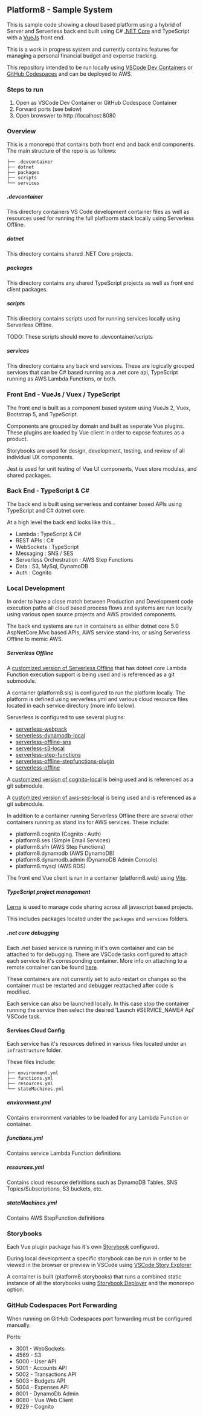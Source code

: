 ## Platform8 - Sample System

This is sample code showing a cloud based platform using a hybrid of Server and Serverless back end built using C# [.NET Core](https://github.com/dotnet/core) and TypeScript with a [VueJs](https://github.com/vuejs/vue) front end.

This is a work in progress system and currently contains features for managing a personal financial budget and expense tracking.

This repository intended to be run locally using [VSCode Dev Containers](https://code.visualstudio.com/docs/remote/create-dev-container) or [GitHub Codespaces](https://github.com/features/codespaces) and can be deployed to AWS.


### Steps to run

1. Open as VSCode Dev Container or GitHub Codespace Container
2. Forward ports (see below)
3. Open browswer to http://localhost:8080

### Overview

This is a monorepo that contains both front end and back end components. The main structure of the repo is as follows:

```
├── .devcontainer
├── dotnet
├── packages
├── scripts
└── services
```

##### .devcontainer
This directory containers VS Code development container files as well as resources used for running the full platfoorm stack locally using Serverless Offline.

##### dotnet
This directory contains shared .NET Core projects.

##### packages
This directory contains any shared TypeScript projects as well as front end client packages.

##### scripts
This directory contains scripts used for running services locally using Serverless Offline.

TODO: These scripts should move to .devcontainer/scripts

##### services
This directory contains any back end services. These are logically grouped services that can be C# based running as a .net core api, TypeScript running as AWS Lambda Functions, or both.


### Front End - VueJs / Vuex / TypeScript
The front end is built as a component based system using VueJs 2, Vuex, Bootstrap 5, and TypeScript.

Components are grouped by domain and built as seperate Vue plugins. These plugins are loaded by Vue client in order to expose features as a product.

Storybooks are used for design, development, testing, and review of all individual UX components.

Jest is used for unit testing of Vue UI components, Vuex store modules, and shared packages.

### Back End - TypeScript & C#
The back end is built using serverless and container based APIs using TypeScript and C# dotnet core.

At a high level the back end looks like this...

* Lambda : TypeScript & C#
* REST APIs : C#
* WebSockets : TypeScript
* Messaging : SNS / SES
* Serverless Orchestration : AWS Step Functions
* Data : S3, MySql, DynamoDB
* Auth : Cognito

### Local Development

In order to have a close match between Production and Development code execution paths all cloud based process flows and systems are run locally using various open source projects and AWS provided components.

The back end systems are run in containers as either dotnet core 5.0 AspNetCore.Mvc based APIs, AWS service stand-ins, or using Serverless Offline to memic AWS.

##### Serverless Offline
A [customized version of Serverless Offline](https://github.com/kfinley/serverless-offline) that has dotnet core Lambda Function execution support is being used and is referenced as a git submodule.

A container (platform8.sls) is configured to run the platform locally. The platform is defined using serverless.yml and various cloud resource files located in each service directory (more info below).

Serverless is configured to use several plugins:
- [serverless-webpack](https://github.com/serverless-heaven/serverless-webpack)
- [serverless-dynamodb-local](https://github.com/99x/serverless-dynamodb-local)
- [serverless-offline-sns](https://github.com/mj1618/serverless-offline-sns)
- [serverless-s3-local](https://github.com/ar90n/serverless-s3-local)
- [serverless-step-functions](https://github.com/serverless-operations/serverless-step-functions)
- [serverless-offline-stepfunctions-plugin](https://github.com/pianomansam/serverless-offline-stepfunctions-plugin)
- [serverless-offline](https://github.com/dherault/serverless-offline)

A [customized version of cognito-local](https://github.com/kfinley/cognito-local) is being used and is referenced as a git submodule.

A [customized version of aws-ses-local](https://github.com/kfinley/aws-ses-local) is being used and is referenced as a git submodule.

In addition to a container running Serverless Offline there are several other containers running as stand ins for AWS services. These include:
- platform8.cognito (Cognito : Auth)
- platform8.ses (Simple Email Services)
- platform8.sfn (AWS Step Functions)
- platform8.dynamodb (AWS DynamoDB)
- platform8.dynamodb.admin (DynamoDB Admin Console)
- platform8.mysql (AWS RDS)

The front end Vue client is run in a container (platform8.web) using [Vite](https://github.com/vitejs/vite).

##### TypeScript project management
[Lerna](https://github.com/lerna/lerna) is used to manage code sharing across all javascript based projects.

This includes packages located under the `packages` and `services` folders.

##### .net core debugging
Each .net based service is running in it's own container and can be attached to for debugging. There are VSCode tasks configured to attach each service to it's corresponding container. More info on attaching to a remote container can be found [here](https://code.visualstudio.com/docs/remote/attach-container).

These containers are not currently set to auto restart on changes so the container must be restarted and debugger reattached after code is modified.

Each service can also be launched locally. In this case stop the container running the service then select the desired 'Launch #SERVICE_NAME# Api' VSCode task.

#### Services Cloud Config
Each service has it's resources defined in various files located under an `infrastructure` folder.

These files include:
```
├── environment.yml
├── functions.yml
├── resources.yml
└── stateMachines.yml
```

##### environment.yml
Contains environment variables to be loaded for any Lambda Function or container.

##### functions.yml
Contains service Lambda Function definitions

##### resources.yml
Contains cloud resource definitions such as DynamoDB Tables, SNS Topics/Subscriptions, S3 buckets, etc.

##### stateMachines.yml
Contains AWS StepFunction definitions


### Storybooks
Each Vue plugin package has it's own [Storybook](https://github.com/storybookjs/storybook) configured.

During local development a specific storybook can be run in order to be viewed in the browser or preview in VSCode using [VSCode Story Explorer](https://github.com/joshbolduc/vscode-story-explorer)

A container is built (platform8.storybooks) that runs a combined static instance of all the storybooks using [Storybook Deployer](https://github.com/storybookjs/storybook-deployer) and the monorepo option.

### GitHub Codespaces Port Forwarding
When running on GitHub Codespaces port forwarding must be configured manually.

Ports:
* 3001 - WebSockets
* 4569 - S3
* 5000 - User API
* 5001 - Accounts API
* 5002 - Transactions API
* 5003 - Budgets API
* 5004 - Expenses API
* 8001 - DynamoDb Admin
* 8080 - Vue Web Client
* 9229 - Cognito

